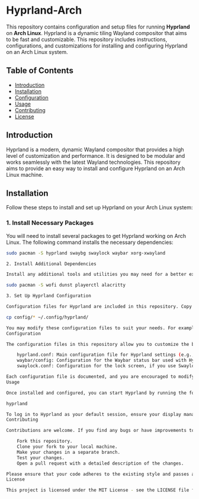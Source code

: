 # Hyprland-Arch

This repository contains configuration and setup files for running **Hyprland** on **Arch Linux**. Hyprland is a dynamic tiling Wayland compositor that aims to be fast and customizable. This repository includes instructions, configurations, and customizations for installing and configuring Hyprland on an Arch Linux system.

## Table of Contents

- [Introduction](#introduction)
- [Installation](#installation)
- [Configuration](#configuration)
- [Usage](#usage)
- [Contributing](#contributing)
- [License](#license)

## Introduction

Hyprland is a modern, dynamic Wayland compositor that provides a high level of customization and performance. It is designed to be modular and works seamlessly with the latest Wayland technologies. This repository aims to provide an easy way to install and configure Hyprland on an Arch Linux machine.

## Installation

Follow these steps to install and set up Hyprland on your Arch Linux system:

### 1. Install Necessary Packages

You will need to install several packages to get Hyprland working on Arch Linux. The following command installs the necessary dependencies:

```bash
sudo pacman -S hyprland swaybg swaylock waybar xorg-xwayland

2. Install Additional Dependencies

Install any additional tools and utilities you may need for a better experience:

sudo pacman -S wofi dunst playerctl alacritty

3. Set Up Hyprland Configuration

Configuration files for Hyprland are included in this repository. Copy the configuration files to the appropriate directories:

cp config/* ~/.config/hyprland/

You may modify these configuration files to suit your needs. For example, you can adjust the keybindings, appearance, and behavior of your compositor.
Configuration

The configuration files in this repository allow you to customize the behavior and appearance of Hyprland. The following are some of the key files included:

    hyprland.conf: Main configuration file for Hyprland settings (e.g., output configuration, keybindings).
    waybar/config: Configuration for the Waybar status bar used with Hyprland.
    swaylock.conf: Configuration for the lock screen, if you use Swaylock as the lock screen for Wayland.

Each configuration file is documented, and you are encouraged to modify them as needed.
Usage

Once installed and configured, you can start Hyprland by running the following command:

hyprland

To log in to Hyprland as your default session, ensure your display manager is configured to launch Hyprland.
Contributing

Contributions are welcome. If you find any bugs or have improvements to suggest, please open an issue or submit a pull request. To contribute:

    Fork this repository.
    Clone your fork to your local machine.
    Make your changes in a separate branch.
    Test your changes.
    Open a pull request with a detailed description of the changes.

Please ensure that your code adheres to the existing style and passes all tests before submitting a pull request.
License

This project is licensed under the MIT License - see the LICENSE file for details.
